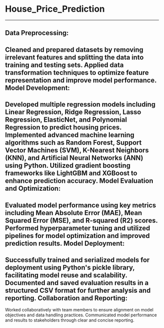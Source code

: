 # House_Price_Prediction
-----------
Data Preprocessing:
------------------
Cleaned and prepared datasets by removing irrelevant features and splitting the data into training and testing sets.
Applied data transformation techniques to optimize feature representation and improve model performance.
Model Development:
-----------------
Developed multiple regression models including Linear Regression, Ridge Regression, Lasso Regression, ElasticNet, and Polynomial Regression to predict housing prices.
Implemented advanced machine learning algorithms such as Random Forest, Support Vector Machines (SVM), K-Nearest Neighbors (KNN), and Artificial Neural Networks (ANN) using Python.
Utilized gradient boosting frameworks like LightGBM and XGBoost to enhance prediction accuracy.
Model Evaluation and Optimization:
---------------------------------
Evaluated model performance using key metrics including Mean Absolute Error (MAE), Mean Squared Error (MSE), and R-squared (R2) scores.
Performed hyperparameter tuning and utilized pipelines for model optimization and improved prediction results.
Model Deployment:
----------------
Successfully trained and serialized models for deployment using Python's pickle library, facilitating model reuse and scalability.
Documented and saved evaluation results in a structured CSV format for further analysis and reporting.
Collaboration and Reporting:
---------------------------
Worked collaboratively with team members to ensure alignment on model objectives and data handling practices.
Communicated model performance and results to stakeholders through clear and concise reporting.
